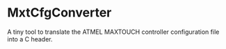 # MxtCfgConverter
A tiny tool to translate the ATMEL MAXTOUCH controller configuration file into a C header.
